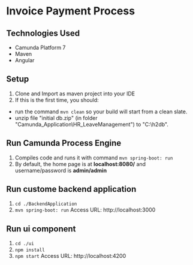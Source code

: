 # Invoice Payment Process

## Technologies Used
- Camunda Platform 7
- Maven
- Angular

## Setup
1. Clone and Import as maven project into your IDE
2. If this is the first time, you should:
- run the command ```mvn clean``` so your build will start from a clean slate.
- unzip file "initial db.zip" (in folder "Camunda_Application\HR_LeaveManagement") to "C:\h2db".

## Run Camunda Process Engine
1. Compiles code and runs it with command ```mvn spring-boot: run```
2. By default, the home page is at **localhost:8080/** and username/password is **admin/admin**

## Run custome backend application
1. ```cd ./BackendApplication```
2. ```mvn spring-boot: run```
Access URL: http://localhost:3000

## Run ui component
1. ```cd ./ui```
2. ```npm install```
3. ```npm start```
Access URL: http://localhost:4200
